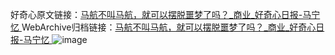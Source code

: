 好奇心原文链接：[马航不叫马航，就可以摆脱噩梦了吗？_商业_好奇心日报-马宁忆 ](https://www.qdaily.com/articles/10099.html)
WebArchive归档链接：[马航不叫马航，就可以摆脱噩梦了吗？_商业_好奇心日报-马宁忆 ](http://web.archive.org/web/20180117181625/http://www.qdaily.com:80/articles/10099.html)
![image](http://ww3.sinaimg.cn/large/007d5XDply1g3vv390tckj30u01rwh8b)